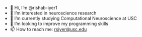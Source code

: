 - 👋 Hi, I’m @rishab-iyer1
- 👀 I’m interested in neuroscience research 
- 🌱 I’m currently studying Computational Neuroscience at USC
- 💞️ I’m looking to improve my programming skills
- 📫 How to reach me: rsiyer@usc.edu

<!---
rishab-iyer1/rishab-iyer1 is a ✨ special ✨ repository because its `README.md` (this file) appears on your GitHub profile.
You can click the Preview link to take a look at your changes.
--->
